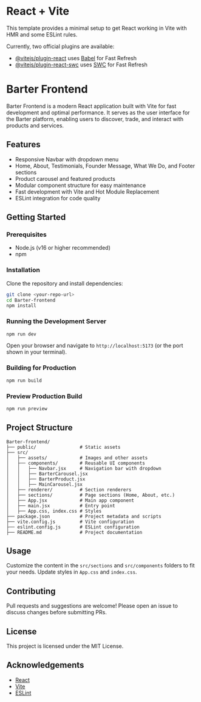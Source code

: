 # React + Vite

This template provides a minimal setup to get React working in Vite with HMR and some ESLint rules.

Currently, two official plugins are available:

- [@vitejs/plugin-react](https://github.com/vitejs/vite-plugin-react/blob/main/packages/plugin-react) uses [Babel](https://babeljs.io/) for Fast Refresh
- [@vitejs/plugin-react-swc](https://github.com/vitejs/vite-plugin-react/blob/main/packages/plugin-react-swc) uses [SWC](https://swc.rs/) for Fast Refresh


# Barter Frontend

Barter Frontend is a modern React application built with Vite for fast development and optimal performance. It serves as the user interface for the Barter platform, enabling users to discover, trade, and interact with products and services.

## Features

- Responsive Navbar with dropdown menu
- Home, About, Testimonials, Founder Message, What We Do, and Footer sections
- Product carousel and featured products
- Modular component structure for easy maintenance
- Fast development with Vite and Hot Module Replacement
- ESLint integration for code quality

## Getting Started

### Prerequisites

- Node.js (v16 or higher recommended)
- npm

### Installation

Clone the repository and install dependencies:

```bash
git clone <your-repo-url>
cd Barter-frontend
npm install
```

### Running the Development Server

```bash
npm run dev
```

Open your browser and navigate to `http://localhost:5173` (or the port shown in your terminal).

### Building for Production

```bash
npm run build
```

### Preview Production Build

```bash
npm run preview
```

## Project Structure

```
Barter-frontend/
├── public/                # Static assets
├── src/
│   ├── assets/            # Images and other assets
│   ├── components/        # Reusable UI components
│   │   ├── Navbar.jsx     # Navigation bar with dropdown
│   │   ├── BarterCarousel.jsx
│   │   ├── BarterProduct.jsx
│   │   ├── MainCarousel.jsx
│   ├── renderer/          # Section renderers
│   ├── sections/          # Page sections (Home, About, etc.)
│   ├── App.jsx            # Main app component
│   ├── main.jsx           # Entry point
│   ├── App.css, index.css # Styles
├── package.json           # Project metadata and scripts
├── vite.config.js         # Vite configuration
├── eslint.config.js       # ESLint configuration
├── README.md              # Project documentation
```

## Usage

Customize the content in the `src/sections` and `src/components` folders to fit your needs. Update styles in `App.css` and `index.css`.

## Contributing

Pull requests and suggestions are welcome! Please open an issue to discuss changes before submitting PRs.

## License

This project is licensed under the MIT License.

## Acknowledgements

- [React](https://react.dev/)
- [Vite](https://vitejs.dev/)
- [ESLint](https://eslint.org/)
